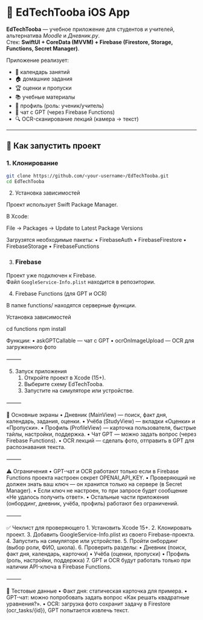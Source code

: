 
# 📖 EdTechTooba iOS App

**EdTechTooba** — учебное приложение для студентов и учителей, альтернатива *Moodle* и *Дневник.ру*.  
Стек: **SwiftUI + CoreData (MVVM) + Firebase (Firestore, Storage, Functions, Secret Manager)**.  

Приложение реализует:
- 📅 календарь занятий  
- 🏠 домашние задания  
- 🏆 оценки и пропуски  
- 📚 учебные материалы  
- 👤 профиль (роль: ученик/учитель)  
- 🤖 чат с GPT (через Firebase Functions)  
- 🔍 OCR-сканирование лекций (камера → текст)  

---

## 🚀 Как запустить проект

### 1. Клонирование
```bash
git clone https://github.com/<your-username>/EdTechTooba.git
cd EdTechTooba
```
2. Установка зависимостей

Проект использует Swift Package Manager.

В Xcode:

File → Packages → Update to Latest Package Versions

Загрузятся необходимые пакеты:
	•	FirebaseAuth
	•	FirebaseFirestore
	•	FirebaseStorage
	•	FirebaseFunctions

3. ### Firebase
Проект уже подключен к Firebase.  
Файл `GoogleService-Info.plist` находится в репозитории. 


4. Firebase Functions (для GPT и OCR)

В папке functions/ находятся серверные функции.

Установка зависимостей

cd functions
npm install

Функции:
	•	askGPTCallable — чат с GPT
	•	ocrOnImageUpload — OCR для загруженного фото

⸻

5. Запуск приложения
	1.	Откройте проект в Xcode (15+).
	2.	Выберите схему EdTechTooba.
	3.	Запустите на симуляторе или устройстве.

⸻

📱 Основные экраны
	•	Дневник (MainView) — поиск, факт дня, календарь, задания, оценки.
	•	Учёба (StudyView) — вкладки «Оценки» и «Пропуски».
	•	Профиль (ProfileView) — карточка пользователя, быстрые тайлы, настройки, поддержка.
	•	Чат GPT — можно задать вопрос (через Firebase Functions).
	•	OCR лекций — сделать фото, отправить в GPT для распознавания текста.

⸻

⚠️ Ограничения
	•	GPT-чат и OCR работают только если в Firebase Functions проекта настроен секрет OPENAI_API_KEY.
	•	Проверяющий не должен знать ваш ключ — он хранится только на сервере (в Secret Manager).
	•	Если ключ не настроен, то при запросе будет сообщение «Не удалось получить ответ».
	•	Остальные части приложения (онбординг, дневник, учёба, профиль) работают без ограничений.

⸻

✅ Чеклист для проверяющего
	1.	Установить Xcode 15+.
	2.	Клонировать проект.
	3.	Добавить GoogleService-Info.plist из своего Firebase-проекта.
	4.	Запустить на симуляторе или устройстве.
	5.	Пройти онбординг (выбор роли, ФИО, школа).
	6.	Проверить разделы:
	•	Дневник (поиск, факт дня, календарь, карточки)
	•	Учёба (оценки, пропуски)
	•	Профиль (роль, настройки, поддержка)
	7.	GPT и OCR будут работать только при наличии API-ключа в Firebase Functions.

⸻

🧪 Тестовые данные
	•	Факт дня: статическая карточка для примера.
	•	GPT-чат: можно попробовать задать вопрос «Как решать квадратные уравнения?».
	•	OCR: загрузка фото сохранит задачу в Firestore (ocr_tasks/{id}), GPT попытается извлечь текст.


